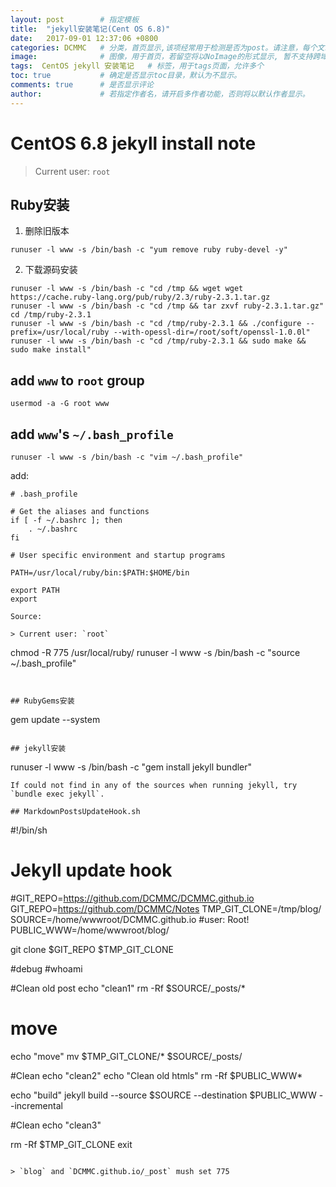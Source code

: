 ```yaml
---
layout: post        # 指定模板
title:  "jekyll安装笔记(Cent OS 6.8)"
date:   2017-09-01 12:37:06 +0800
categories: DCMMC   # 分类，首页显示,该项经常用于检测是否为post。请注意，每个文章仅支持一个分类。
image:              # 图像，用于首页，若留空将以NoImage的形式显示, 暂不支持跨域图像。
tags:  CentOS jekyll 安装笔记   # 标签，用于tags页面，允许多个
toc: true           # 确定是否显示toc目录，默认为不显示。
comments: true      # 是否显示评论
author:             # 若指定作者名，请开启多作者功能，否则将以默认作者显示。
---
```


# CentOS 6.8 jekyll install note

> Current user: `root`

## Ruby安装

1. 删除旧版本

```
runuser -l www -s /bin/bash -c "yum remove ruby ruby-devel -y"
```

2. 下载源码安装

```
runuser -l www -s /bin/bash -c "cd /tmp && wget wget https://cache.ruby-lang.org/pub/ruby/2.3/ruby-2.3.1.tar.gz
runuser -l www -s /bin/bash -c "cd /tmp && tar zxvf ruby-2.3.1.tar.gz"
cd /tmp/ruby-2.3.1
runuser -l www -s /bin/bash -c "cd /tmp/ruby-2.3.1 && ./configure --prefix=/usr/local/ruby --with-opessl-dir=/root/soft/openssl-1.0.0l"
runuser -l www -s /bin/bash -c "cd /tmp/ruby-2.3.1 && sudo make && sudo make install"
```

## add `www` to `root` group

```
usermod -a -G root www
```

## add `www`'s `~/.bash_profile`

```
runuser -l www -s /bin/bash -c "vim ~/.bash_profile"
```

add:

```
# .bash_profile

# Get the aliases and functions
if [ -f ~/.bashrc ]; then
	. ~/.bashrc
fi

# User specific environment and startup programs

PATH=/usr/local/ruby/bin:$PATH:$HOME/bin

export PATH
export

Source:

> Current user: `root`

```
chmod -R 775 /usr/local/ruby/
runuser -l www -s /bin/bash -c "source ~/.bash_profile"
```


## RubyGems安装

```
gem update --system
```

## jekyll安装

```
runuser -l www -s /bin/bash -c "gem install jekyll bundler"
```
If could not find in any of the sources when running jekyll, try `bundle exec jekyll`.

## MarkdownPostsUpdateHook.sh

```
#!/bin/sh

# Jekyll update hook

#GIT_REPO=https://github.com/DCMMC/DCMMC.github.io
GIT_REPO=https://github.com/DCMMC/Notes
TMP_GIT_CLONE=/tmp/blog/
SOURCE=/home/wwwroot/DCMMC.github.io
#user: Root!
PUBLIC_WWW=/home/wwwroot/blog/

git clone $GIT_REPO $TMP_GIT_CLONE

#debug
#whoami

#Clean old post
echo "clean1"
rm -Rf $SOURCE/_posts/*

# move
echo "move"
mv $TMP_GIT_CLONE/* $SOURCE/_posts/

#Clean
echo "clean2"
echo "Clean old htmls"
rm -Rf $PUBLIC_WWW*

echo "build"
jekyll build --source $SOURCE --destination $PUBLIC_WWW --incremental

#Clean
echo "clean3"

rm -Rf $TMP_GIT_CLONE
exit
```

> `blog` and `DCMMC.github.io/_post` mush set 775
